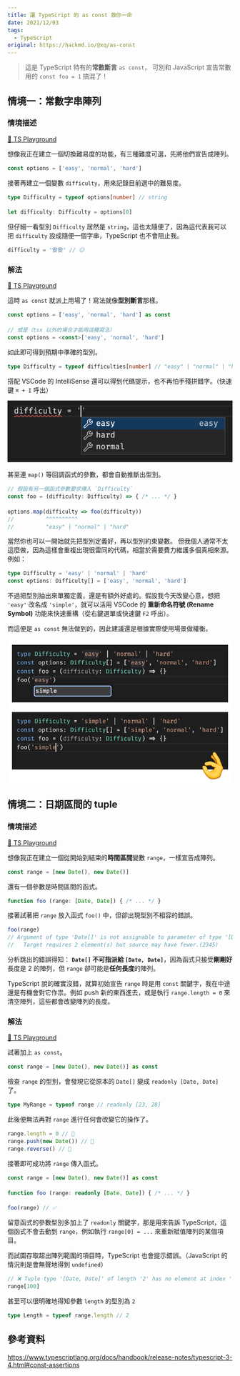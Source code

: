 ```yaml
---
title: 讓 TypeScript 的 as const 救你一命
date: 2021/12/03
tags:
  - TypeScript
original: https://hackmd.io/@xq/as-const
---
```


> 這是 TypeScript 特有的<strong class="text-ngsek">常數斷言</strong> `as const`，
> 可別和 JavaScript 宣告常數用的 `const foo = 1` 搞混了！

## 情境一：常數字串陣列

### 情境描述

[🎡 TS Playground](https://www.typescriptlang.org/play?#code/MYewdgzgLgBCAOUCW4IwLwwNoHICmAhhAJ44A0MOYIATgLYEA25lAFgTQCY4C6MMAKAFRi8PDAAiSAGbSkwAK6MRGGCLEhpcRCkhYwCugCM8NHkMZ5YnGXMXLiALkm35SlZhwBzEJxicCOjAYdi4cGAB6CJhAXg3ARD2gA)

想像我正在建立一個切換難易度的功能，有三種難度可選，先將他們宣告成陣列。

```typescript
const options = ['easy', 'normal', 'hard']
```

接著再建立一個變數 `difficulty`，用來記錄目前選中的難易度。

```typescript
type Difficulty = typeof options[number] // string

let difficulty: Difficulty = options[0]
```

但仔細一看型別 `Difficulty` 居然是 `string`，這也太隨便了，因為這代表我可以把 `difficulty` 設成隨便一個字串，TypeScript 也不會阻止我。

```typescript
difficulty = '安安' // 😑
```

### 解法

[🎡 TS Playground](https://www.typescriptlang.org/play?#code/MYewdgzgLgBCAOUCW4IwLwwNoHICmAhhAJ44A0MOYIATgLYEA25lAFgTQCY4C6MRMUJCgAoEVGLw8MACJIAZvKTAArowkYYEqSHlxEKSFjAq6AIzw0eYxnlicFS1euIAuWY+VqNmfEVJiDopeLpo47Fw4MAD00TCAoOQiQU7exGEEZsBRsTCAvBuA1XtiIkLQMPIgIJoAFMkhEu5ywc4SAJQYAHwwAN4xAFQwAHRDML1xAL5iCMioAwzwNZ7Naeid5SALTaktbTnxQA)

這時 `as const` 就派上用場了！寫法就像**型別斷言**那樣。

```typescript
const options = ['easy', 'normal', 'hard'] as const

// 或是（tsx 以外的場合才能用這種寫法）
const options = <const>['easy', 'normal', 'hard']
```

如此即可得到預期中準確的型別。

```typescript
type Difficulty = typeof difficulties[number] // "easy" | "normal" | "hard"
```

搭配 VSCode 的 IntelliSense 還可以得到代碼提示，也不再怕手殘拼錯字。（快速鍵 `⌘ + I` 呼出）

![](../../assets/img/post/typescript-as-const/intellisense.png)


甚至連 `map()` 等回調函式的參數，都會自動推斷出型別。

```typescript
// 假設有另一個函式參數要求傳入 `Difficulty`
const foo = (difficulty: Difficulty) => { /* ... */ }

options.map(difficulty => foo(difficulty))
//          ^^^^^^^^^^
//          "easy" | "normal" | "hard"
```

當然你也可以一開始就先把型別定義好，再以型別約束變數。
但我個人通常不太這麼做，因為這樣會重複出現很雷同的代碼，相當於需要費力維護多個真相來源。例如：

```typescript
type Difficulty = 'easy' | 'normal' | 'hard'
const options: Difficulty[] = ['easy', 'normal', 'hard']
```

不過把型別抽出來單獨定義，還是有額外好處的。假設我今天改變心意，想把 `'easy'` 改名成 `'simple'`，就可以活用 VSCode 的 **重新命名符號 (Rename Symbol)** 功能來快速重構（從右鍵選單或快速鍵 `F2` 呼出）。

而這便是 `as const` 無法做到的，因此建議還是根據實際使用場景做權衡。

![](../../assets/img/post/typescript-as-const/rename-symbol.png)

## 情境二：日期區間的 tuple

### 情境描述

[🎡 TS Playground](https://www.typescriptlang.org/play?#code/MYewdgzgLgBATgQzAcwKYwLwwNplQdxgBEEpUAKASgBoY9CSyqBdAKFYDMBXMYKAS3AwOIEDHKIUqAFw5GqWvOaUYAbxgB6AFQwAdPphaNMAL7sRICUjQqNxwLwbgar2gA)

想像我正在建立一個從開始到結束的**時間區間**變數 `range`，一樣宣告成陣列。

```typescript
const range = [new Date(), new Date()]
```

還有一個參數是時間區間的函式。

```typescript
function foo (range: [Date, Date]) { /* ... */ }
```

接著試著把 `range` 放入函式 `foo()` 中，但卻出現型別不相容的錯誤。

```typescript
foo(range)
// Argument of type 'Date[]' is not assignable to parameter of type '[Date, Date]'.
//   Target requires 2 element(s) but source may have fewer.(2345)
```

分析跳出的錯誤得知：
**`Date[]` 不可指派給 `[Date, Date]`**，因為函式只接受**剛剛好**長度是 2 的陣列，但 `range` 卻可能是**任何長度**的陣列。

TypeScript 說的確實沒錯，就算初始宣告 `range` 時是用 `const` 關鍵字，我在中途還是有機會對它作祟。例如 push 新的東西進去，或是執行 `range.length = 0` 來清空陣列，這些都會改變陣列的長度。


### 解法

[🎡 TS Playground](https://www.typescriptlang.org/play?#code/MYewdgzgLgBATgQzAcwKYwLwwNowFAwxioDuMAIglKgBQD0AVDAHSswN0CUANPocWUrV6TVs3Zc8AXRgIIMUJCh48AMwCuYYFACW4GKpAgYNRClQAueKgQATcABsAnjiGpebqZxgBvGIxY2DhgAXxVDEFMkNG86OhhAUHIVKCcAB3QAGVQUKAALTBgU9JBVeGjUZgds5Dz-eIAmIA)

試著加上 `as const`。

```typescript
const range = [new Date(), new Date()] as const
```

檢查 `range` 的型別，會發現它從原本的 `Date[]` 變成 `readonly [Date, Date]` 了。

```typescript
type MyRange = typeof range // readonly [23, 28]
```

此後便無法再對 `range` 進行任何會改變它的操作了。

```typescript
range.length = 0 // 🚫
range.push(new Date()) // 🚫
range.reverse() // 🚫
```

接著即可成功將 `range` 傳入函式。

```typescript
const range = [new Date(), new Date()] as const

function foo (range: readonly [Date, Date]) { /* ... */ }

foo(range) // ✅
```

留意函式的參數型別多加上了 `readonly` 關鍵字，那是用來告訴 TypeScript，這個函式不會去動到 `range`，例如執行 `range[0] = ...` 來重新賦值陣列的某個項目。

而試圖存取超出陣列範圍的項目時，TypeScript 也會提示錯誤。（JavaScript 的情況則是會無聲地得到 `undefined`）

```typescript
// ❌ Tuple type '[Date, Date]' of length '2' has no element at index '100'.(2493)
range[100]
```

甚至可以很明確地得知參數 `length` 的型別為 `2`
```typescript
type Length = typeof range.length // 2
```


## 參考資料
https://www.typescriptlang.org/docs/handbook/release-notes/typescript-3-4.html#const-assertions
